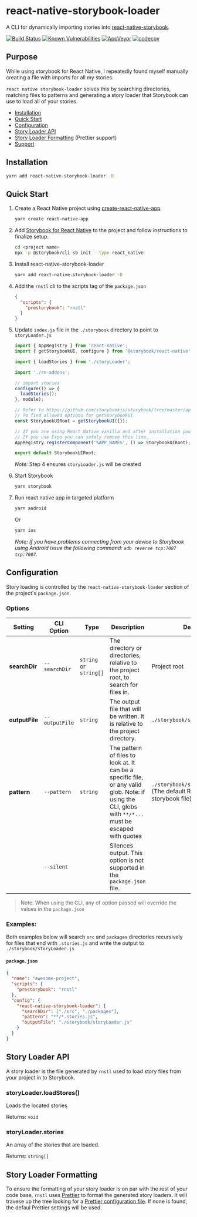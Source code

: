 # react-native-storybook-loader

A CLI for dynamically importing stories into [react-native-storybook](https://github.com/storybooks/react-native-storybook).

[![Build Status](https://travis-ci.org/elderfo/react-native-storybook-loader.svg?branch=master)](https://travis-ci.org/elderfo/react-native-storybook-loader) [![Known Vulnerabilities](https://snyk.io/test/github/elderfo/react-native-storybook-loader/badge.svg)](https://snyk.io/test/github/elderfo/react-native-storybook-loader)
[![AppVeyor](https://ci.appveyor.com/api/projects/status/github/elderfo/react-native-storybook-loader?svg=true)](https://ci.appveyor.com/project/elderfo/react-native-storybook-loader)
[![codecov](https://codecov.io/gh/elderfo/react-native-storybook-loader/branch/master/graph/badge.svg)](https://codecov.io/gh/elderfo/react-native-storybook-loader)
## Purpose

While using storybook for React Native, I repeatedly found myself manually creating a file with imports for all my stories.

`react native storybook-loader` solves this by searching directories, matching files to patterns and generating a story loader that Storybook can use to load all of your stories.

* [Installation](#installation)
* [Quick Start](#quick-start)
* [Configuration](#configuration)
* [Story Loader API](#story-loader-api)
* [Story Loader Formatting](#story-loader-formatting) (Prettier support)
* [Support](issues)


## Installation

```bash
yarn add react-native-storybook-loader -D
```

## Quick Start

1. Create a React Native project using [create-react-native-app](https://github.com/expo/create-react-native-app)

    ```bash
    yarn create react-native-app
    ```

2. Add [Storybook for React Native](https://storybook.js.org/docs/guides/guide-react-native/) to the project and follow instructions to finalize setup.

    ```bash
    cd <project name>
    npx -p @storybook/cli sb init --type react_native
    ```

3. Install react-native-storybook-loader

    ```bash
    yarn add react-native-storybook-loader -D
    ```

4. Add the `rnstl` cli to the scripts tag of the `package.json`

    ```json
    {
      "scripts": {
        "prestorybook": "rnstl"
      }
    }
    ```

5. Update `index.js` file in the `./storybook` directory to point to `storyLoader.js`

    ```javascript
    import { AppRegistry } from 'react-native';
    import { getStorybookUI, configure } from '@storybook/react-native';

    import { loadStories } from './storyLoader';

    import './rn-addons';

    // import stories
    configure(() => {
      loadStories();
    }, module);

    // Refer to https://github.com/storybookjs/storybook/tree/master/app/react-native#start-command-parameters
    // To find allowed options for getStorybookUI
    const StorybookUIRoot = getStorybookUI({});

    // If you are using React Native vanilla and after installation you don't see your app name here, write it manually.
    // If you use Expo you can safely remove this line.
    AppRegistry.registerComponent('%APP_NAME%', () => StorybookUIRoot);

    export default StorybookUIRoot;
    ```
    _Note:_ Step 4 ensures `storyLoader.js` will be created
6. Start Storybook

    ```bash
    yarn storybook
    ```

7. Run react native app in targeted platform

    ```bash
    yarn android
    ```

    Or

    ```bash
    yarn ios
    ```
    _Note: If you have problems connecting from your device to Storybook using Android issue the following command: `adb reverse tcp:7007 tcp:7007`._


## Configuration

Story loading is controlled by the `react-native-storybook-loader` section of the project's `package.json`. 

### Options

| Setting | CLI Option | Type | Description | Default | 
|---|---|---|---|---|
| **searchDir** | `--searchDir` | `string` or `string[]` | The directory or directories, relative to the project root, to search for files in. | Project root |
| **outputFile** | `--outputFile` | `string` | The output file that will be written. It is relative to the project directory. | `./storybook/storyLoader.js` | 
| **pattern** | `--pattern` | `string` | The pattern of files to look at. It can be a specific file, or any valid glob. Note: if using the CLI, globs with `**/*...` must be escaped with quotes | `./storybook/stories/index.js` (The default React Native storybook file) | 
|  | `--silent` | | Silences output. This option is not supported in the `package.json` file. | 

> Note: When using the CLI, any of option passed will override the values in the `package.json`

### Examples:

Both examples below will search `src` and `packages` directories recursively for files that end with `.stories.js` and write the output to `./storybook/storyLoader.js`

#### `package.json`

```json
{
  "name": "awesome-project",
  "scripts": {
    "prestorybook": "rnstl"
  },
  "config": {
    "react-native-storybook-loader": {
      "searchDir": ["./src", "./packages"],
      "pattern": "**/*.stories.js",
      "outputFile": "./storybook/storyLoader.js"
    }
  }
}
```

## Story Loader API

A story loader is the file generated by `rnstl` used to load story files from your project in to Storybook. 

### storyLoader.loadStores()

Loads the located stories

Returns: `void`

### storyLoader.stories

An array of the stories that are loaded.

Returns: `string[]`

## Story Loader Formatting

To ensure the formatting of your story loader is on par with the rest of your code base, `rnstl` uses [Prettier](https://prettier.io/) to format the generated story loaders. It will travese up the tree looking for a [Prettier configuration file](https://prettier.io/docs/en/configuration.html). If none is found, the defaul Prettier settings will be used.
